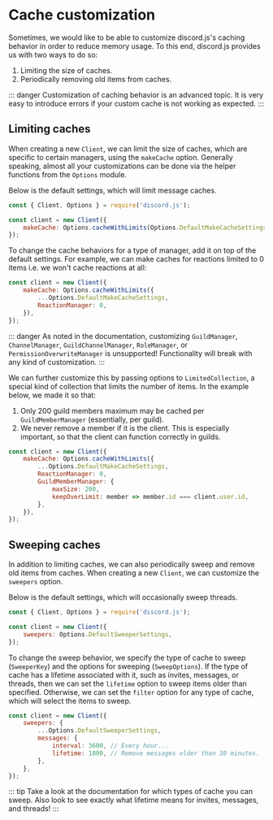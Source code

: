 # Cache customization

Sometimes, we would like to be able to customize discord.js's caching behavior in order to reduce memory usage.
To this end, discord.js provides us with two ways to do so:

1. Limiting the size of caches.
2. Periodically removing old items from caches.

::: danger
Customization of caching behavior is an advanced topic.
It is very easy to introduce errors if your custom cache is not working as expected.
:::

## Limiting caches

When creating a new <DocsLink path="class/Client">`Client`</DocsLink>, we can limit the size of caches, which are specific to certain managers, using the `makeCache` option.
Generally speaking, almost all your customizations can be done via the helper functions from the <DocsLink path="class/Options">`Options`</DocsLink> module.

Below is the default settings, which will limit message caches.

```js
const { Client, Options } = require('discord.js');

const client = new Client({
	makeCache: Options.cacheWithLimits(Options.DefaultMakeCacheSettings),
});
```

To change the cache behaviors for a type of manager, add it on top of the default settings. For example, we can make caches for reactions limited to 0 items i.e. we won't cache reactions at all:

```js
const client = new Client({
	makeCache: Options.cacheWithLimits({
		...Options.DefaultMakeCacheSettings,
		ReactionManager: 0,
	}),
});
```

::: danger
As noted in the documentation, customizing `GuildManager`, `ChannelManager`, `GuildChannelManager`, `RoleManager`, or `PermissionOverwriteManager` is unsupported! Functionality will break with any kind of customization.
:::

We can further customize this by passing options to <DocsLink path="class/LimitedCollection">`LimitedCollection`</DocsLink>, a special kind of collection that limits the number of items. In the example below, we made it so that:

1. Only 200 guild members maximum may be cached per `GuildMemberManager` (essentially, per guild).
2. We never remove a member if it is the client. This is especially important, so that the client can function correctly in guilds.

```js
const client = new Client({
	makeCache: Options.cacheWithLimits({
		...Options.DefaultMakeCacheSettings,
		ReactionManager: 0,
		GuildMemberManager: {
			maxSize: 200,
			keepOverLimit: member => member.id === client.user.id,
		},
	}),
});
```

## Sweeping caches

In addition to limiting caches, we can also periodically sweep and remove old items from caches. When creating a new <DocsLink path="class/Client">`Client`</DocsLink>, we can customize the `sweepers` option.

Below is the default settings, which will occasionally sweep threads.

```js
const { Client, Options } = require('discord.js');

const client = new Client({
	sweepers: Options.DefaultSweeperSettings,
});
```

To change the sweep behavior, we specify the type of cache to sweep (<DocsLink path="typedef/SweeperKey">`SweeperKey`</DocsLink>) and the options for sweeping (<DocsLink path="typedef/SweepOptions">`SweepOptions`</DocsLink>). If the type of cache has a lifetime associated with it, such as invites, messages, or threads, then we can set the `lifetime` option to sweep items older than specified. Otherwise, we can set the `filter` option for any type of cache, which will select the items to sweep.

```js
const client = new Client({
	sweepers: {
		...Options.DefaultSweeperSettings,
		messages: {
			interval: 3600, // Every hour...
			lifetime: 1800,	// Remove messages older than 30 minutes.
		},
	},
});
```

::: tip
Take a look at the documentation for which types of cache you can sweep.
Also look to see exactly what lifetime means for invites, messages, and threads!
:::
